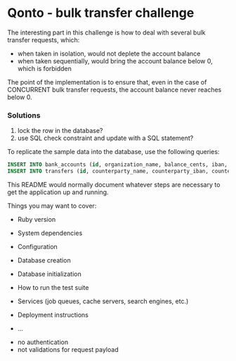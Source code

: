# Qonto - bulk transfer challenge

The interesting part in this challenge is how to deal with several bulk transfer requests, which:
- when taken in isolation, would not deplete the account balance
- when taken sequentially, would bring the account balance below 0, which is forbidden

The point of the implementation is to ensure that, even in the case of CONCURRENT bulk transfer requests, the account balance never reaches below 0.

### Solutions

1. lock the row in the database?
2. use SQL check constraint and update with a SQL statement?


To replicate the sample data into the database, use the following queries:
```SQL
INSERT INTO bank_accounts (id, organization_name, balance_cents, iban, bic) VALUES (1, 'ACME Corp', 10000000, 'FR10474608000002006107XXXXX', 'OIVUSCLQXXX');
INSERT INTO transfers (id, counterparty_name, counterparty_iban, counterparty_bic, amount_cents, description, bank_account_id) VALUES (1, 'ACME Corp. Main Account', 'EE382200221020145685', 'CCOPFRPPXXX', 11000000, 'Treasury management', 1), (2, 'Bip Bip', 'EE383680981021245685', 'CRLYFRPPTOU', 1000000, 'Bip Bip Salary', 1);
```


This README would normally document whatever steps are necessary to get the
application up and running.

Things you may want to cover:

* Ruby version

* System dependencies

* Configuration

* Database creation

* Database initialization

* How to run the test suite

* Services (job queues, cache servers, search engines, etc.)

* Deployment instructions

* ...


- no authentication
- not validations for request payload
